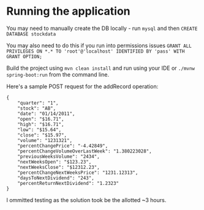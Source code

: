 # Running the application
You may need to manually create the DB locally - run `mysql` and then `CREATE DATABASE stockdata`

You may also need to do this if you run into permissions issues `GRANT ALL PRIVILEGES ON *.* TO 'root'@'localhost' IDENTIFIED BY 'pass' WITH GRANT OPTION;`

Build the project using `mvn clean install` and run using your IDE or `./mvnw spring-boot:run` from the command line.


Here's a sample POST request for the addRecord operation:
```
{
	"quarter": "1",
	"stock": "AB",
	"date": "01/14/2011",
	"open": "$16.71",
	"high": "$16.71",
    "low": "$15.64",
    "close": "$15.97",
    "volume": "1231321",
    "percentChangePrice": "-4.42849",
    "percentChangeVolumeOverLastWeek": "1.380223028",
    "previousWeeksVolume": "2434",
    "nextWeeksOpen": "$123.23",
    "nextWeeksClose": "$12312.23",
    "percentChangeNextWeeksPrice": "1231.12313",
    "daysToNextDividend": "243",
    "percentReturnNextDividend": "1.2323"
}
```

I ommitted testing as the solution took be the allotted ~3 hours.

